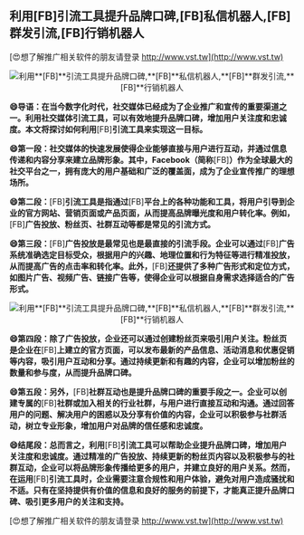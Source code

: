## **利用**[FB]**引流工具提升品牌口碑,**[FB]**私信机器人,**[FB]**群发引流,**[FB]**行销机器人**

[😍想了解推广相关软件的朋友请登录 http://www.vst.tw](http://www.vst.tw)

 <center><img src="https://vst.tw/MP4/tuiguang/png/8.png" alt="利用**[FB]**引流工具提升品牌口碑,**[FB]**私信机器人,**[FB]**群发引流,**[FB]**行销机器人"></center>

**😄导语：在当今数字化时代，社交媒体已经成为了企业推广和宣传的重要渠道之一。利用社交媒体引流工具，可以有效地提升品牌口碑，增加用户关注度和忠诚度。本文将探讨如何利用**[FB]**引流工具来实现这一目标。**

**😄第一段：社交媒体的快速发展使得企业能够直接与用户进行互动，并通过信息传递和内容分享来建立品牌形象。其中，Facebook（简称**[FB]**）作为全球最大的社交平台之一，拥有庞大的用户基础和广泛的覆盖面，成为了企业宣传推广的理想场所。**

**😄第二段：**[FB]**引流工具是指通过**[FB]**平台上的各种功能和工具，将用户引导到企业的官方网站、营销页面或产品页面，从而提高品牌曝光度和用户转化率。例如，**[FB]**广告投放、粉丝页、社群互动等都是常见的引流方式。**

**😄第三段：**[FB]**广告投放是最常见也是最直接的引流手段。企业可以通过**[FB]**广告系统准确选定目标受众，根据用户的兴趣、地理位置和行为特征等进行精准投放，从而提高广告的点击率和转化率。此外，**[FB]**还提供了多种广告形式和定位方式，如图片广告、视频广告、链接广告等，使得企业可以根据自身需求选择适合的广告形式。**

 <center><img src="https://vst.tw/MP4/tuiguang/png/5.png" alt="利用**[FB]**引流工具提升品牌口碑,**[FB]**私信机器人,**[FB]**群发引流,**[FB]**行销机器人"></center>

**😄第四段：除了广告投放，企业还可以通过创建粉丝页来吸引用户关注。粉丝页是企业在**[FB]**上建立的官方页面，可以发布最新的产品信息、活动消息和优惠促销等内容，吸引用户互动和分享。通过持续更新和有趣的内容，企业可以增加粉丝的数量和参与度，从而提升品牌口碑。**

**😄第五段：另外，**[FB]**社群互动也是提升品牌口碑的重要手段之一。企业可以创建专属的**[FB]**社群或加入相关的行业社群，与用户进行直接互动和沟通。通过回答用户的问题、解决用户的困惑以及分享有价值的内容，企业可以积极参与社群活动，树立专业形象，增加用户对品牌的信任感和忠诚度。**

**😄结尾段：总而言之，利用**[FB]**引流工具可以帮助企业提升品牌口碑，增加用户关注度和忠诚度。通过精准的广告投放、持续更新的粉丝页内容以及积极参与的社群互动，企业可以将品牌形象传播给更多的用户，并建立良好的用户关系。然而，在运用**[FB]**引流工具时，企业需要注意合规性和用户体验，避免对用户造成骚扰和不适。只有在坚持提供有价值的信息和良好的服务的前提下，才能真正提升品牌口碑、吸引更多用户的关注和支持。**

[😍想了解推广相关软件的朋友请登录 http://www.vst.tw](http://www.vst.tw)



